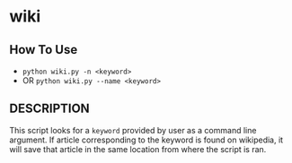 # wiki

## How To Use
- `python wiki.py -n <keyword>`
- OR `python wiki.py --name <keyword>`

## DESCRIPTION
This script looks for a `keyword` provided by user as a command line argument. If article corresponding to the keyword is found on wikipedia, it will save that article in the same location from where the script is ran.
